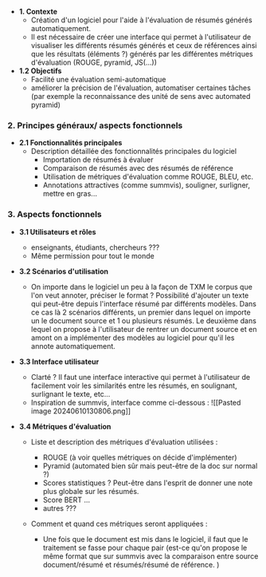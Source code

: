 
- **1. Contexte**
    - Création d'un logiciel pour l'aide à l'évaluation de résumés générés automatiquement. 
    - Il est nécessaire de créer une interface qui permet à l'utilisateur de visualiser les différents résumés générés et ceux de références 
     ainsi que les résultats (éléments ?) générés par les différentes métriques d'évaluation (ROUGE, pyramid, JS(...))
- **1.2 Objectifs**
    - Facilité une évaluation semi-automatique 
    - améliorer la précision de l'évaluation, automatiser certaines tâches (par exemple la reconnaissance des unité de sens avec automated pyramid)

### 2. Principes généraux/ aspects fonctionnels

- **2.1 Fonctionnalités principales**
    - Description détaillée des fonctionnalités principales du logiciel
        - Importation de résumés à évaluer
        - Comparaison de résumés avec des résumés de référence
        - Utilisation de métriques d'évaluation comme ROUGE, BLEU, etc.
        - Annotations attractives (comme summvis), souligner, surligner, mettre en gras... 
### 3. Aspects fonctionnels 

- **3.1 Utilisateurs et rôles**
    - enseignants, étudiants, chercheurs ??? 
    - Même permission pour tout le monde

- **3.2 Scénarios d'utilisation**
    - On importe dans le logiciel un peu à la façon de TXM le corpus que l'on veut annoter, préciser le format ? Possibilité d'ajouter un texte qui peut-être depuis l'interface résumé par différents modèles.
     Dans ce cas là 2 scénarios différents, un premier dans lequel on importe un le document source et 1 ou plusieurs résumés. Le deuxième dans lequel on propose à l'utilisateur de rentrer un document source et en amont on a implémenter des modèles au logiciel pour qu'il les annote automatiquement. 

- **3.3 Interface utilisateur**
    - Clarté ? Il faut une interface interactive qui permet à l'utilisateur de facilement voir les similarités entre les résumés, en soulignant, surlignant le texte, etc... 
    - Inspiration de summvis, interface comme ci-dessous : 
![[Pasted image 20240610130806.png]]


- **3.4 Métriques d'évaluation**
    - Liste et description des métriques d'évaluation utilisées :
	    - ROUGE (à voir quelles métriques on décide d'implémenter)
	    - Pyramid (automated bien sûr mais peut-être de la doc sur normal ?)
	    - Scores statistiques ? Peut-être dans l'esprit de donner une note plus globale sur les résumés. 
	    - Score BERT ...
	    - autres  ??? 

    - Comment et quand ces métriques seront appliquées : 
		- Une fois que le document est mis dans le logiciel, il faut que le traitement se fasse pour chaque pair (est-ce qu'on propose le même format que sur summvis avec la comparaison entre source document/résumé et résumés/résumé de référence. )

